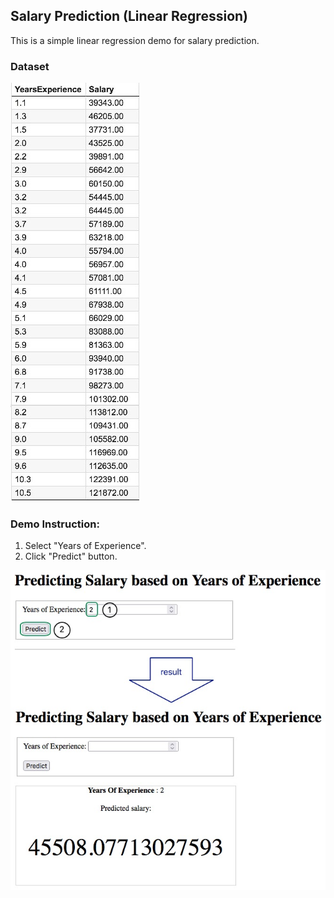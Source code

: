 ## Salary Prediction (Linear Regression)

This is a simple linear regression demo for salary prediction.

### Dataset
![Demo](/static/img/SalaryData.jpg)

### Demo Instruction:
1. Select "Years of Experience".
2. Click "Predict" button.

![Demo](/static/img/SalaryPred.jpg)
